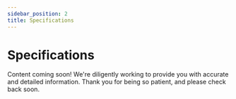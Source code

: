 ```yaml
---
sidebar_position: 2
title: Specifications
---
```


# Specifications

Content coming soon! We're diligently working to provide you with accurate and detailed information. Thank you for being so patient, and please check back soon. 